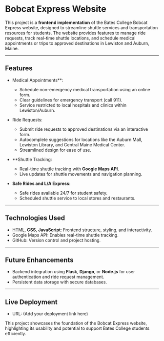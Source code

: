 # **Bobcat Express Website**

This project is a **frontend implementation** of the Bates College Bobcat Express website, designed to streamline shuttle services and transportation resources for students. The website provides features to manage ride requests, track real-time shuttle locations, and schedule medical appointments or trips to approved destinations in Lewiston and Auburn, Maine.

---

## Features
- Medical Appointments**:
  - Schedule non-emergency medical transportation using an online form.
  - Clear guidelines for emergency transport (call 911).
  - Service restricted to local hospitals and clinics within Lewiston/Auburn.

- Ride Requests:
  - Submit ride requests to approved destinations via an interactive form.
  - Autocomplete suggestions for locations like the Auburn Mall, Lewiston Library, and Central Maine Medical Center.
  - Streamlined design for ease of use.

- **Shuttle Tracking:
  - Real-time shuttle tracking with **Google Maps API**.
  - Live updates for shuttle movements and navigation planning.

- **Safe Rides and L/A Express**:
  - Safe rides available 24/7 for student safety.
  - Scheduled shuttle service to local stores and restaurants.

---

## Technologies Used
- HTML, **CSS**, **JavaScript**: Frontend structure, styling, and interactivity.
- Google Maps API: Enables real-time shuttle tracking.
- GitHub: Version control and project hosting.

---

## Future Enhancements
- Backend integration using **Flask**, **Django**, or **Node.js** for user authentication and ride request management.
- Persistent data storage with secure databases.

---

## Live Deployment
- URL: (Add your deployment link here)

This project showcases the foundation of the Bobcat Express website, highlighting its usability and potential to support Bates College students efficiently.


